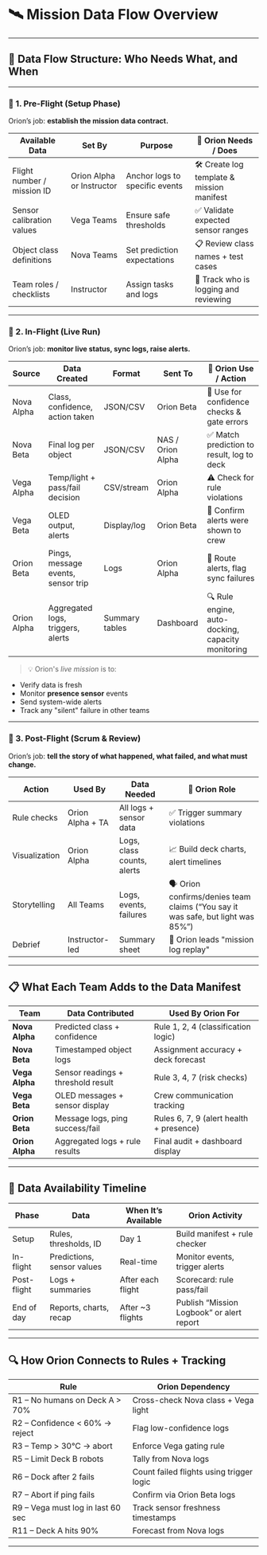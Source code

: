# 🛰️ Mission Data Flow Overview 


---

## 🧭 Data Flow Structure: **Who Needs What, and When**

---

### 🔹 1. Pre-Flight (Setup Phase)  
Orion’s job: **establish the mission data contract.**

| Available Data | Set By | Purpose | 🧠 **Orion Needs / Does** |
|----------------|--------|---------|---------------------------|
| Flight number / mission ID | Orion Alpha or Instructor | Anchor logs to specific events | 🛠️ Create log template & mission manifest |
| Sensor calibration values | Vega Teams | Ensure safe thresholds | ✅ Validate expected sensor ranges |
| Object class definitions | Nova Teams | Set prediction expectations | 📋 Review class names + test cases |
| Team roles / checklists | Instructor | Assign tasks and logs | 🧭 Track who is logging and reviewing |

---

### 🔹 2. In-Flight (Live Run)  
Orion’s job: **monitor live status, sync logs, raise alerts.**

| Source | Data Created | Format | Sent To | 🧠 **Orion Use / Action** |
|--------|--------------|--------|---------|----------------------------|
| Nova Alpha | Class, confidence, action taken | JSON/CSV | Orion Beta | 🧠 Use for confidence checks & gate errors |
| Nova Beta | Final log per object | JSON/CSV | NAS / Orion Alpha | ✅ Match prediction to result, log to deck |
| Vega Alpha | Temp/light + pass/fail decision | CSV/stream | Orion Alpha | ⚠️ Check for rule violations |
| Vega Beta | OLED output, alerts | Display/log | Orion Beta | 👀 Confirm alerts were shown to crew |
| Orion Beta | Pings, message events, sensor trip | Logs | Orion Alpha | 📡 Route alerts, flag sync failures |
| Orion Alpha | Aggregated logs, triggers, alerts | Summary tables | Dashboard | 🔍 Rule engine, auto-docking, capacity monitoring |

> 💡 Orion's *live mission* is to:
- Verify data is fresh
- Monitor **presence sensor** events
- Send system-wide alerts
- Track any "silent" failure in other teams

---

### 🔹 3. Post-Flight (Scrum & Review)  
Orion’s job: **tell the story of what happened, what failed, and what must change.**

| Action | Used By | Data Needed | 🧠 **Orion Role** |
|--------|---------|-------------|-------------------|
| Rule checks | Orion Alpha + TA | All logs + sensor data | ✅ Trigger summary violations |
| Visualization | Orion Alpha | Logs, class counts, alerts | 📈 Build deck charts, alert timelines |
| Storytelling | All Teams | Logs, events, failures | 🗣️ Orion confirms/denies team claims (“You say it was safe, but light was 85%”) |
| Debrief | Instructor-led | Summary sheet | 🧠 Orion leads "mission log replay" |

---

## 📋 What Each Team Adds to the Data Manifest

| Team | Data Contributed | Used By Orion For |
|------|------------------|-------------------|
| **Nova Alpha** | Predicted class + confidence | Rule 1, 2, 4 (classification logic) |
| **Nova Beta** | Timestamped object logs | Assignment accuracy + deck forecast |
| **Vega Alpha** | Sensor readings + threshold result | Rule 3, 4, 7 (risk checks) |
| **Vega Beta** | OLED messages + sensor display | Crew communication tracking |
| **Orion Beta** | Message logs, ping success/fail | Rules 6, 7, 9 (alert health + presence) |
| **Orion Alpha** | Aggregated logs + rule results | Final audit + dashboard display |

---

## 🔐 Data Availability Timeline

| Phase | Data | When It’s Available | Orion Activity |
|-------|------|----------------------|----------------|
| Setup | Rules, thresholds, ID | Day 1 | Build manifest + rule checker |
| In-flight | Predictions, sensor values | Real-time | Monitor events, trigger alerts |
| Post-flight | Logs + summaries | After each flight | Scorecard: rule pass/fail |
| End of day | Reports, charts, recap | After ~3 flights | Publish “Mission Logbook” or alert report |

---

## 🔍 How Orion Connects to Rules + Tracking

| Rule | Orion Dependency |
|------|------------------|
| R1 – No humans on Deck A > 70% | Cross-check Nova class + Vega light |
| R2 – Confidence < 60% → reject | Flag low-confidence logs |
| R3 – Temp > 30°C → abort | Enforce Vega gating rule |
| R5 – Limit Deck B robots | Tally from Nova logs |
| R6 – Dock after 2 fails | Count failed flights using trigger logic |
| R7 – Abort if ping fails | Confirm via Orion Beta logs |
| R9 – Vega must log in last 60 sec | Track sensor freshness timestamps |
| R11 – Deck A hits 90% | Forecast from Nova logs |

---
